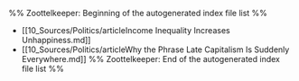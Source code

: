 %% Zoottelkeeper: Beginning of the autogenerated index file list  %%
-  [[10_Sources/Politics/articleIncome Inequality Increases Unhappiness.md]]
-  [[10_Sources/Politics/articleWhy the Phrase Late Capitalism Is Suddenly Everywhere.md]]
%% Zoottelkeeper: End of the autogenerated index file list  %%
